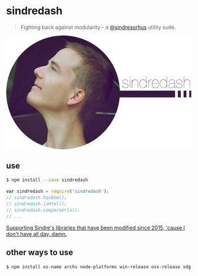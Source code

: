 # sindredash
> Fighting back against modularity - a [@sindresorhus](https://github.com/sindresorhus) utility suite.


<p align="center"><img src="logo.png"></p>


## use
```sh
$ npm install --save sindredash
```
```js
var sindredash = require('sindredash');
// sindredash.hasDom();
// sindredash.isHtml();
// sindredash.compareUrls();
// ...
```

[Supporting Sindre's libraries that have been modified since 2015, 'cause I don't have all day, damn.](package.json)


## other ways to use
```sh
$ npm install os-name archs node-platforms win-release osx-release xdg-basedir user-home default-uid sudo-block root-check downgrade-root has-dom is-stream is-html is-md is-binary-path is-progressive unique-random unique-random-array alpha-sort sort-on each-async markdown-extensions binary-extensions modify-values modify-keys lowercase-keys dot-prop debug-log get-stdin caller-path caller-callsite detect-newline newline-br pad-stream strip-ansi humanize-string decamelize camelcase titleize untildify strip-css-comments strip-json-comments filename-reserved-regex valid-filename filenamify filenamify-url normalize-url humanize-url strip-url-auth strip-outer compare-urls condense-whitespace trim-repeated prepend-http get-urls multiline superb random-word dog-names cat-names somebody npm-name npm-keyword registry-url package-json bower-name github-username is-up public-ip ipify cpy cp-file read-chunk globby
```
